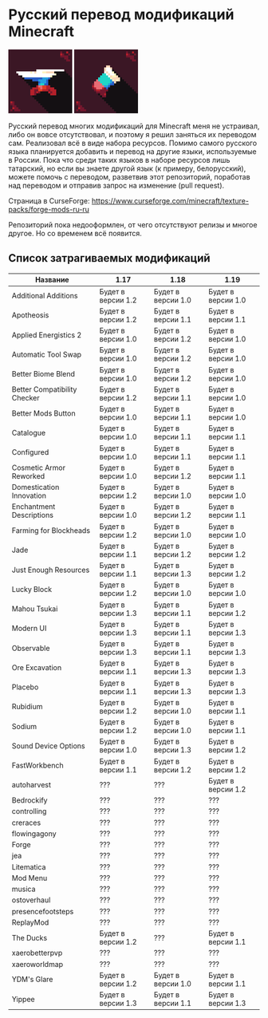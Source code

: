 # Русский перевод модификаций Minecraft
<img src="pack-forge.png"> <img src="pack-fabric.png">

Русский перевод многих модификаций для Minecraft меня не устраивал, либо он вовсе отсутствовал, и поэтому я решил заняться их переводом сам. Реализовал всё в виде набора ресурсов. Помимо самого русского языка планируется добавить и перевод на другие языки, используемые в России. Пока что среди таких языков в наборе ресурсов лишь татарский, но если вы знаете другой язык (к примеру, белорусский), можете помочь с переводом, разветвив этот репозиторий, поработав над переводом и отправив запрос на изменение (pull request).

Страница в CurseForge: https://www.curseforge.com/minecraft/texture-packs/forge-mods-ru-ru

Репозиторий пока недооформлен, от чего отсутствуют релизы и многое другое. Но со временем всё появится.

## Список затрагиваемых модификаций
| Название                     | 1.17               | 1.18               | 1.19               |
| ---------------------------- | ------------------ | ------------------ | ------------------ |
| Additional Additions         | Будет в версии 1.2 | Будет в версии 1.0 | Будет в версии 1.0 |
| Apotheosis                   | Будет в версии 1.2 | Будет в версии 1.1 | Будет в версии 1.1 |
| Applied Energistics 2        | Будет в версии 1.0 | Будет в версии 1.2 | Будет в версии 1.0 |
| Automatic Tool Swap          | Будет в версии 1.0 | Будет в версии 1.2 | Будет в версии 1.0 |
| Better Biome Blend           | Будет в версии 1.0 | Будет в версии 1.2 | Будет в версии 1.0 |
| Better Compatibility Checker | Будет в версии 1.2 | Будет в версии 1.1 | Будет в версии 1.0 |
| Better Mods Button           | Будет в версии 1.0 | Будет в версии 1.1 | Будет в версии 1.0 |
| Catalogue                    | Будет в версии 1.0 | Будет в версии 1.1 | Будет в версии 1.1 |
| Configured                   | Будет в версии 1.0 | Будет в версии 1.1 | Будет в версии 1.1 |
| Cosmetic Armor Reworked      | Будет в версии 1.0 | Будет в версии 1.2 | Будет в версии 1.1 |
| Domestication Innovation     | Будет в версии 1.2 | Будет в версии 1.0 | Будет в версии 1.0 |
| Enchantment Descriptions     | Будет в версии 1.0 | Будет в версии 1.2 | Будет в версии 1.1 |
| Farming for Blockheads       | Будет в версии 1.2 | Будет в версии 1.0 | Будет в версии 1.0 |
| Jade                         | Будет в версии 1.1 | Будет в версии 1.2 | Будет в версии 1.2 |
| Just Enough Resources        | Будет в версии 1.1 | Будет в версии 1.3 | Будет в версии 1.2 |
| Lucky Block                  | Будет в версии 1.2 | Будет в версии 1.0 | Будет в версии 1.0 |
| Mahou Tsukai                 | Будет в версии 1.3 | Будет в версии 1.1 | Будет в версии 1.2 |
| Modern UI                    | Будет в версии 1.3 | Будет в версии 1.1 | Будет в версии 1.3 |
| Observable                   | Будет в версии 1.3 | Будет в версии 1.1 | Будет в версии 1.3 |
| Ore Excavation               | Будет в версии 1.1 | Будет в версии 1.3 | Будет в версии 1.3 |
| Placebo                      | Будет в версии 1.1 | Будет в версии 1.3 | Будет в версии 1.3 |
| Rubidium                     | Будет в версии 1.2 | Будет в версии 1.0 | Будет в версии 1.1 |
| Sodium                       | Будет в версии 1.2 | Будет в версии 1.0 | Будет в версии 1.1 |
| Sound Device Options         | Будет в версии 1.0 | Будет в версии 1.3 | Будет в версии 1.2 |
| FastWorkbench                | Будет в версии 1.1 | Будет в версии 1.2 | Будет в версии 1.2 |
| autoharvest                  | ???                | ???                | Будет в версии 1.2 |
| Bedrockify                   | ???                | ???                | ???                |
| controlling                  | ???                | ???                | ???                |
| creraces                     | ???                | ???                | ???                |
| flowingagony                 | ???                | ???                | ???                |
| Forge                        | ???                | ???                | ???                |
| jea                          | ???                | ???                | ???                |
| Litematica                   | ???                | ???                | ???                |
| Mod Menu                     | ???                | ???                | ???                |
| musica                       | ???                | ???                | ???                |
| ostoverhaul                  | ???                | ???                | ???                |
| presencefootsteps            | ???                | ???                | ???                |
| ReplayMod                    | ???                | ???                | ???                |
| The Ducks                    | Будет в версии 1.2 | ???                | Будет в версии 1.1 |
| xaerobetterpvp               | ???                | ???                | ???                |
| xaeroworldmap                | ???                | ???                | ???                |
| YDM's Glare                  | Будет в версии 1.2 | Будет в версии 1.0 | Будет в версии 1.1 |
| Yippee                       | Будет в версии 1.3 | Будет в версии 1.1 | Будет в версии 1.3 |
